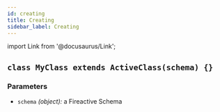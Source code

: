 ```yaml
---
id: creating
title: Creating
sidebar_label: Creating
---
```


import Link from '@docusaurus/Link';

## `class MyClass extends ActiveClass(schema) {}`

### Parameters
- `schema` *(object):* a <Link to='/docs/api/schema'>Fireactive Schema</Link>

